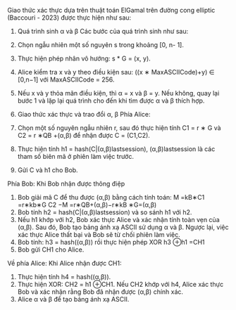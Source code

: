 Giao thức xác thực dựa trên thuật toán ElGamal trên đường cong elliptic (Baccouri - 2023) được thực hiện như sau:
1. Quá trình sinh α và β
   Các bước của quá trình sinh như sau:
 1. Chọn ngẫu nhiên một số nguyên s trong khoảng [0, n- 1].
 2. Thực hiện phép nhân vô hướng: s * G = (x, y).
 3. Alice kiểm tra x và y theo điều kiện sau:
 ((x ∗ MaxASCIICode)+y) ∈ [0,n−1]
 với MaxASCIICode = 256.
 4. Nếu x và y thỏa mãn điều kiện, thì α = x và β = y. Nếu không, quay lại bước 1 và lặp lại quá trình cho đến khi tìm được α và β thích hợp.

2. Giao thức xác thực và trao đổi α, β
 Phía Alice:
 1. Chọn một số nguyên ngẫu nhiên r, sau đó thực hiện tính C1 = r ∗ G và C2 = r ∗QB +(α,β) để nhận được C = (C1,C2).
 2. Thực hiện tính h1 = hash(C|(α,β)lastsession), (α,β)lastsession là các tham số biên mã ở phiên làm việc trước.
 3. Gửi C và h1 cho Bob.

 Phía Bob:
 Khi Bob nhận được thông điệp
  1. Bob giải mã C để thu được (α,β) bằng cách tính toán:
           M =kB∗C1 =r∗kb∗G
           C2 −M =r∗QB+(α,β)−r∗kB ∗G=(α,β)
 2. Bob tính h2 = hash(C|(α,β)lastsession) và so sánh h1 với h2.
 3. Nếu h1 khớp với h2, Bob xác thực Alice và xác nhận tính toàn vẹn của (α,β). Sau đó, Bob tạo bảng ánh xạ ASCII sử dụng α và β. Ngược lại, việc xác thực Alice thất bại và Bob sẽ từ chối phiên làm việc.
 4. Bob tính: h3 = hash((α,β)) rồi thực hiện phép XOR h3 ⊕h1 =CH1
 5. Bob gửi CH1 cho Alice.

Về phía Alice:
 Khi Alice nhận được CH1:
 1. Thực hiện tính h4 = hash((α,β)).
 2. Thực hiện XOR: CH2 = h1 ⊕CH1. Nếu CH2 khớp với h4, Alice xác thực Bob và xác nhận rằng Bob đã nhận được (α,β) chính xác.
 3. Alice α và β để tạo bảng ánh xạ ASCII.
